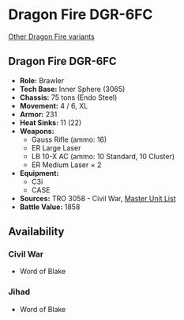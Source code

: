# Dragon Fire DGR-6FC

[Other Dragon Fire variants](../dragon_fire.md)

## Dragon Fire DGR-6FC
- **Role:** Brawler
- **Tech Base:** Inner Sphere (3065)
- **Chassis:** 75 tons (Endo Steel)
- **Movement:** 4 / 6, XL
- **Armor:** 231
- **Heat Sinks:** 11 (22)
- **Weapons:**
  - Gauss Rifle (ammo: 16)
  - ER Large Laser
  - LB 10-X AC (ammo: 10 Standard, 10 Cluster)
  - ER Medium Laser × 2
- **Equipment:**
  - C3i
  - CASE
- **Sources:** TRO 3058 - Civil War, [Master Unit List](http://masterunitlist.info/Unit/Details/915/dragon-fire-dgr-6fc)
- **Battle Value:** 1858

## Availability

### Civil War
- Word of Blake

### Jihad
- Word of Blake

